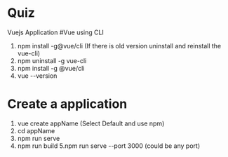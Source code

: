 # Quiz
 Vuejs Application
#Vue using CLI
1. npm install -g@vue/cli 
(If there is old version uninstall and reinstall the vue-cli)
2. npm uninstall -g vue-cli
3. npm install -g @vue/cli
4. vue --version
# Create a application
1. vue create appName (Select Default and use npm)
2. cd appName
3. npm run serve
4. npm run build
5.npm run serve --port 3000 (could be any port)
